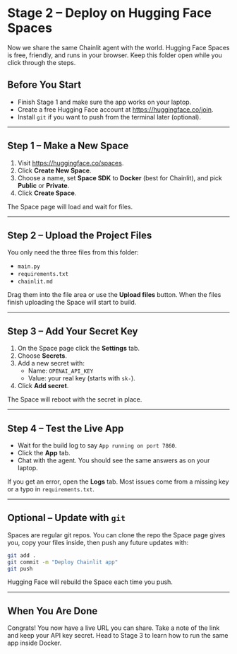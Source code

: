 # Stage 2 – Deploy on Hugging Face Spaces

Now we share the same Chainlit agent with the world. Hugging Face Spaces is free, friendly, and runs in your browser. Keep this folder open while you click through the steps.

## Before You Start

- Finish Stage 1 and make sure the app works on your laptop.
- Create a free Hugging Face account at https://huggingface.co/join.
- Install `git` if you want to push from the terminal later (optional).

---

## Step 1 – Make a New Space

1. Visit https://huggingface.co/spaces.
2. Click **Create New Space**.
3. Choose a name, set **Space SDK** to **Docker** (best for Chainlit), and pick **Public** or **Private**.
4. Click **Create Space**.

The Space page will load and wait for files.

---

## Step 2 – Upload the Project Files

You only need the three files from this folder:

- `main.py`
- `requirements.txt`
- `chainlit.md`

Drag them into the file area or use the **Upload files** button. When the files finish uploading the Space will start to build.

---

## Step 3 – Add Your Secret Key

1. On the Space page click the **Settings** tab.
2. Choose **Secrets**.
3. Add a new secret with:
   - Name: `OPENAI_API_KEY`
   - Value: your real key (starts with `sk-`).
4. Click **Add secret**.

The Space will reboot with the secret in place.

---

## Step 4 – Test the Live App

- Wait for the build log to say `App running on port 7860`.
- Click the **App** tab.
- Chat with the agent. You should see the same answers as on your laptop.

If you get an error, open the **Logs** tab. Most issues come from a missing key or a typo in `requirements.txt`.

---

## Optional – Update with `git`

Spaces are regular git repos. You can clone the repo the Space page gives you, copy your files inside, then push any future updates with:

```bash
git add .
git commit -m "Deploy Chainlit app"
git push
```

Hugging Face will rebuild the Space each time you push.

---

## When You Are Done

Congrats! You now have a live URL you can share. Take a note of the link and keep your API key secret. Head to Stage 3 to learn how to run the same app inside Docker.
